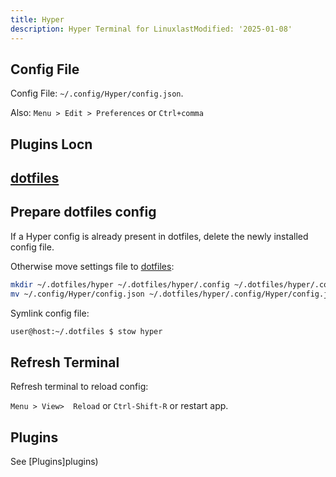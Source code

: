 ```yaml
---
title: Hyper
description: Hyper Terminal for LinuxlastModified: '2025-01-08'
---
```


## Config File

Config File: `~/.config/Hyper/config.json`.

Also: `Menu > Edit > Preferences` or `Ctrl+comma`

## Plugins Locn

## [dotfiles](https://github.com/annebrown/dotfiles)

## Prepare dotfiles config

If a Hyper config is already present in dotfiles, delete the newly installed config file.

Otherwise move settings file to [dotfiles](https://github.com/annebrown/dotfiles):

```bash
mkdir ~/.dotfiles/hyper ~/.dotfiles/hyper/.config ~/.dotfiles/hyper/.config/Hyper
mv ~/.config/Hyper/config.json ~/.dotfiles/hyper/.config/Hyper/config.json
```

Symlink config file:

```bash
user@host:~/.dotfiles $ stow hyper
```

## Refresh Terminal

Refresh terminal to reload config:

 `Menu > View>  Reload` or `Ctrl-Shift-R` or restart app.

## Plugins

See [Plugins]plugins)
